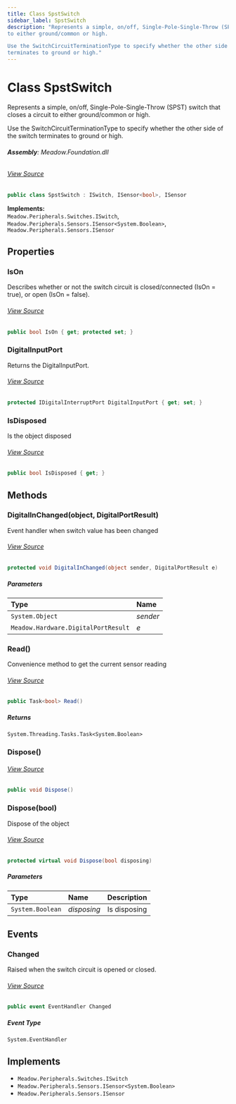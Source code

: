 ```yaml
---
title: Class SpstSwitch
sidebar_label: SpstSwitch
description: "Represents a simple, on/off, Single-Pole-Single-Throw (SPST) switch that closes a circuit 
to either ground/common or high. 

Use the SwitchCircuitTerminationType to specify whether the other side of the switch
terminates to ground or high."
---
```

# Class SpstSwitch
Represents a simple, on/off, Single-Pole-Single-Throw (SPST) switch that closes a circuit 
to either ground/common or high. 

Use the SwitchCircuitTerminationType to specify whether the other side of the switch
terminates to ground or high.

###### **Assembly**: Meadow.Foundation.dll
###### [View Source](https://github.com/WildernessLabs/Meadow.Foundation.git/blob/develop/Source/Meadow.Foundation.Core/Sensors/Switches/SpstSwitch.cs#L15)
```csharp title="Declaration"
public class SpstSwitch : ISwitch, ISensor<bool>, ISensor
```
**Implements:**  
`Meadow.Peripherals.Switches.ISwitch`, `Meadow.Peripherals.Sensors.ISensor<System.Boolean>`, `Meadow.Peripherals.Sensors.ISensor`

## Properties
### IsOn
Describes whether or not the switch circuit is closed/connected (IsOn = true), or open (IsOn = false).
###### [View Source](https://github.com/WildernessLabs/Meadow.Foundation.git/blob/develop/Source/Meadow.Foundation.Core/Sensors/Switches/SpstSwitch.cs#L20)
```csharp title="Declaration"
public bool IsOn { get; protected set; }
```
### DigitalInputPort
Returns the DigitalInputPort.
###### [View Source](https://github.com/WildernessLabs/Meadow.Foundation.git/blob/develop/Source/Meadow.Foundation.Core/Sensors/Switches/SpstSwitch.cs#L34)
```csharp title="Declaration"
protected IDigitalInterruptPort DigitalInputPort { get; set; }
```
### IsDisposed
Is the object disposed
###### [View Source](https://github.com/WildernessLabs/Meadow.Foundation.git/blob/develop/Source/Meadow.Foundation.Core/Sensors/Switches/SpstSwitch.cs#L39)
```csharp title="Declaration"
public bool IsDisposed { get; }
```
## Methods
### DigitalInChanged(object, DigitalPortResult)
Event handler when switch value has been changed
###### [View Source](https://github.com/WildernessLabs/Meadow.Foundation.git/blob/develop/Source/Meadow.Foundation.Core/Sensors/Switches/SpstSwitch.cs#L85)
```csharp title="Declaration"
protected void DigitalInChanged(object sender, DigitalPortResult e)
```

##### Parameters

| Type | Name |
|:--- |:--- |
| `System.Object` | *sender* |
| `Meadow.Hardware.DigitalPortResult` | *e* |

### Read()
Convenience method to get the current sensor reading
###### [View Source](https://github.com/WildernessLabs/Meadow.Foundation.git/blob/develop/Source/Meadow.Foundation.Core/Sensors/Switches/SpstSwitch.cs#L93)
```csharp title="Declaration"
public Task<bool> Read()
```

##### Returns

`System.Threading.Tasks.Task<System.Boolean>`
### Dispose()

###### [View Source](https://github.com/WildernessLabs/Meadow.Foundation.git/blob/develop/Source/Meadow.Foundation.Core/Sensors/Switches/SpstSwitch.cs#L96)
```csharp title="Declaration"
public void Dispose()
```
### Dispose(bool)
Dispose of the object
###### [View Source](https://github.com/WildernessLabs/Meadow.Foundation.git/blob/develop/Source/Meadow.Foundation.Core/Sensors/Switches/SpstSwitch.cs#L106)
```csharp title="Declaration"
protected virtual void Dispose(bool disposing)
```

##### Parameters

| Type | Name | Description |
|:--- |:--- |:--- |
| `System.Boolean` | *disposing* | Is disposing |

## Events
### Changed
Raised when the switch circuit is opened or closed.
###### [View Source](https://github.com/WildernessLabs/Meadow.Foundation.git/blob/develop/Source/Meadow.Foundation.Core/Sensors/Switches/SpstSwitch.cs#L29)
```csharp title="Declaration"
public event EventHandler Changed
```
##### Event Type
`System.EventHandler`

## Implements

* `Meadow.Peripherals.Switches.ISwitch`
* `Meadow.Peripherals.Sensors.ISensor<System.Boolean>`
* `Meadow.Peripherals.Sensors.ISensor`

